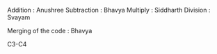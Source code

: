 Addition : Anushree
Subtraction : Bhavya
Multiply : Siddharth
Division : Svayam

Merging of the code : Bhavya

C3-C4
